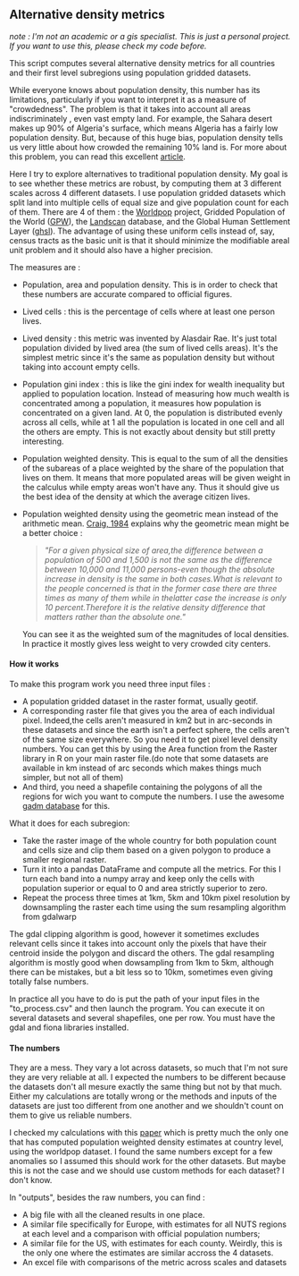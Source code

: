 ## Alternative density metrics

*note : I'm not an academic or a gis specialist. This is just a personal project. If you want to use this, please check my code before.*

This script computes several alternative density metrics for all countries and their first level subregions using population gridded datasets.

While everyone knows about population density, this number has its limitations, particularly if you want to interpret it as a measure of "crowdedness". The problem is that it takes into account all areas indiscriminately , even vast empty land. For example, the Sahara desert makes up 90% of Algeria's surface, which means Algeria has a fairly low population density. But, because of this huge bias, population density tells us very little about how crowded the remaining 10% land is. 
For more about this problem, you can read this excellent [article](https://theconversation.com/think-your-country-is-crowded-these-maps-reveal-the-truth-about-population-density-across-europe-90345).

Here I try to explore alternatives to traditional population density. My goal is to see whether these metrics are robust, by computing them at 3 different scales across 4 different datasets. I use population gridded datasets which split land into multiple cells of equal size and give population count for each of them. There are 4 of them : the [Worldpop](https://www.worldpop.org) project, Gridded Population of the World ([GPW](https://sedac.ciesin.columbia.edu/data/collection/gpw-v4)), the [Landscan](https://landscan.ornl.gov/) database, and the Global Human Settlement Layer ([ghsl](https://ghsl.jrc.ec.europa.eu/)). The advantage of using these uniform cells instead of, say, census tracts as the basic unit is that it should minimize the modifiable areal unit problem and it should also have a higher precision.

The measures are :
- Population, area and population density. This is in order to check that these numbers are accurate compared to official figures.
- Lived cells : this is the percentage of cells where at least one person lives.
- Lived density : this metric was invented by Alasdair Rae. It's just total population divided by lived area (the sum of lived cells areas). It's the simplest metric since it's the same as population density but without taking into account empty cells.

- Population gini index : this is like the gini index for wealth inequality but applied to population location. Instead of measuring how much wealth is concentrated among a population, it measures how population is concentrated on a given land. At 0, the population is distributed evenly across all cells, while at 1 all the population is located in one cell and all the others are empty. This is not exactly about density but still pretty interesting.

- Population weighted density. This is equal to the sum of all the densities of the subareas of a place weighted by the share of the population that lives on them. It means that more populated areas will be given weight in the calculus while empty areas won't have any. Thus it should give us the best idea of the density at which the average citizen lives.

- Population weighted density using the geometric mean instead of the arithmetic mean.  [Craig, 1984](https://www.jstor.org/stable/2061168?seq=1) explains why the geometric mean might be a better choice : 
  > *"For a given physical size  of area,the difference between a population of 500 and 1,500 is not the same as the difference between 10,000 and 11,000 persons-even though the absolute increase in density is the same in both cases.What is relevant to the people concerned is that in the former case there are three times as many  of them while in thelatter case the increase is only 10 percent.Therefore it is the relative density difference that matters rather than the absolute one."* 

  You can see it as the weighted sum of the magnitudes of local densities. In practice it mostly gives less weight to very crowded city centers.

#### How it works

To make this program work you need three input files : 
- A population gridded dataset in the raster format, usually geotif.
- A corresponding raster file that gives you the area of each individual pixel. Indeed,the cells aren't measured in km2 but in arc-seconds in these datasets and since the earth isn't a perfect sphere, the cells aren't of the same size everywhere. So you need it to get pixel level density numbers. You can get this by using the Area function from the Raster library in R on your main raster file.(do note that some datasets are available in km instead of arc seconds which makes things much simpler, but not all of them)
- And third, you need a shapefile containing the polygons of all the regions for wich you want to compute the numbers. I use the awesome [gadm database](https://gadm.org/) for this.

What it does for each subregion: 
- Take the raster image of the whole country for both population count and cells size and clip them based on a given polygon to produce a smaller regional raster.
- Turn it into a pandas DataFrame and compute all the metrics. For this I turn each band into a numpy array and keep only the cells with population superior or equal to 0 and area strictly superior to zero.
- Repeat the process three times at 1km, 5km and 10km pixel resolution by downsampling the raster each time using the sum resampling algorithm from gdalwarp

The gdal clipping algorithm is good, however it sometimes excludes relevant cells since it takes into account only the pixels that have their centroid inside the polygon and discard the others. The gdal resampling algorithm is mostly good when dowsampling from 1km to 5km, although there can be mistakes, but a bit less so to 10km, sometimes even giving totally false numbers. 

In practice all you have to do is put the path of your input files in the "to_process.csv" and then launch the program. You can execute it on several datasets and several shapefiles, one per row. You must have the gdal and fiona libraries installed.

#### The numbers

They are a mess. They vary a lot across datasets, so much that I'm not sure they are very reliable at all. I expected the numbers to be different because the datasets don't all mesure exactly the same thing but not by that much. Either my calculations are totally wrong or the methods and inputs of the datasets are just too different from one another and we shouldn't count on them to give us reliable numbers.

I checked my calculations with this [paper](https://arxiv.org/pdf/2005.01167.pdf) which is pretty much the only one that has computed population weighted density estimates at country level, using the worldpop dataset. I found the same numbers except for a few anomalies so I assumed this should work for the other datasets. But maybe this is not the case and we should use custom methods for each dataset? I don't know. 

In "outputs", besides the raw numbers, you can find :
- A big file with all the cleaned results in one place.
- A similar file specifically for Europe, with estimates for all NUTS regions at each level and a comparison with official population numbers;
- A similar file for the US, with estimates for each county. Weirdly, this is the only one where the estimates are similar accross the 4 datasets.
- An excel file with comparisons of the metric across scales and datasets



